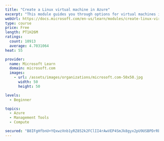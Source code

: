 ```yaml
---
title: "Create a Linux virtual machine in Azure"
excerpt: "This module guides you through options for virtual machines in Azure, creating and connecting a Linux virtual machine, and configuring your network settings."
webUrl: https://docs.microsoft.com/en-us/learn/modules/create-linux-virtual-machine-in-azure/
type: course
price: Free
length: PT1H26M
ratings:
  count: 10913
  average: 4.7031064
heat: 55

provider:
  name: Microsoft Learn
  domain: microsoft.com
  images:
    - url: /assets/images/organizations/microsoft.com-50x50.jpg
      width: 50
      height: 50

levels:
  - Beginner

topics:
  - Azure
  - Management Tools
  - Compute

secured: "B8IFgHfbnU+YQxwzXnb1yRZ852k2FClII4rAwVEP4SmJk8gyx2pU9USBPDrRbNjf638sSwC9z0qmdZ82y2o2Nu6YhxhTv4NIrtsL+cNg9yH3cgTu1UsP+mlZ6/XSHoblMpR8rDJvkwRMeG6alpcoxeEZ9xdHZRJxz0pbSC4+u90+hrGUbTOfavjOj4AI93VLqC7N8scrKVXUqLNqgSqgbF6opKKGGd9PKyxPCGSA3PQIBitWgJirPnK5y69coyZmw5ySzqqbbWTh2F8SdDQl1MSPAFEMF98oJ+KPzXr8dGZXPajxmDC/pvCCKph2hoAr8prZ65c19OnT1GySpUb1cfMlbZSTVQqwTn8+JOcrv+1O3CURSF/Ppvh1wSc4qagCbLQqLnj79tRubs4vkdIMovjklkHSt8zBEnYGirs3lcM=;6HX/GOPl/Gc3GOc+WsymYA=="
---
```


